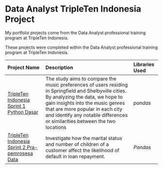 # Data Analyst TripleTen Indonesia Project
My portfolio projects come from the Data Analyst professional training program at TripleTen Indonesia.

These projects were completed within the Data Analyst professional training program at TripleTen Indonesia.

| Project Name          | Description            | Libraries Used              |
| :-------------------- | :--------------------- |:--------------------------- |
| [TripleTen Indonesia Sprint 1 Python Dasar](https://github.com/Anwar12234/TripleTen-Indonesia-Data-Analyst-/tree/main/TripleTen%20Indonesia%20Sprint%201%20Python%20Dasar) | The study aims to compare the music preferences of users residing in Springfield and Shelbyville cities. By analyzing the data, we hope to gain insights into the music genres that are more popular in each city and identify any notable differences or similarities between the two locations | *pandas* |
| [TripleTen Indonesia Sprint 2 Pra-pemrosesa Data](https://github.com/Anwar12234/TripleTen-Indonesia-Data-Analyst-/tree/main/TripleTen%20Indonesia%20Sprint%202%20Pra-pemrosesan%20Data) | Investigate how the marital status and number of children of a customer affect the likelihood of default in loan repayment. | *Pandas* | 
